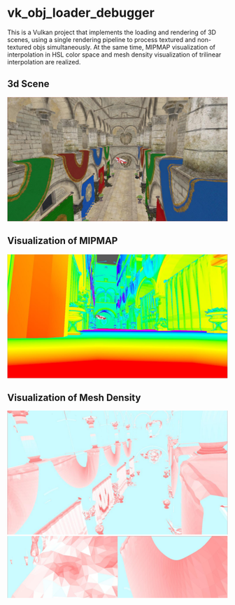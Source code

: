 # vk_obj_loader_debugger
This is a Vulkan project that implements the loading and rendering of 3D scenes, using a single rendering pipeline to process textured and non-textured objs simultaneously. At the same time, MIPMAP visualization of interpolation in HSL color space and mesh density visualization of trilinear interpolation are realized.

## 3d Scene
![3d Scene](./images/3dScene.png)

## Visualization of MIPMAP
![MIPMAP](./images/visualMipmap.png)

## Visualization of Mesh Density
![meshDensity](./images/visualMeshDensity.png)
![MeshDensityDetail](./images/visualMeshDensityDetails.png)
